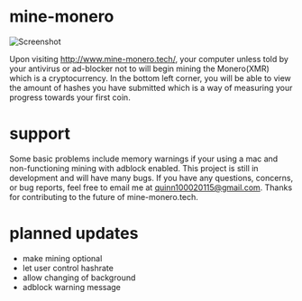 # mine-monero
![Screenshot](https://i.imgur.com/v1Hky2q.png)

Upon visiting http://www.mine-monero.tech/, your computer unless told by your antivirus or ad-blocker not to will begin mining the  Monero(XMR) which is a cryptocurrency. In the bottom left corner, you will be able to view the amount of hashes you have submitted which is a way of measuring your progress towards your first coin.

# support
Some basic problems include memory warnings if your using a mac and non-functioning mining with adblock enabled.
This project is still in development and will have many bugs. If you have any questions, concerns, or bug reports, feel free to email me at quinn100020115@gmail.com. Thanks for contributing to the future of mine-monero.tech.

# planned updates
- make mining optional
- let user control hashrate
- allow changing of background
- adblock warning message
